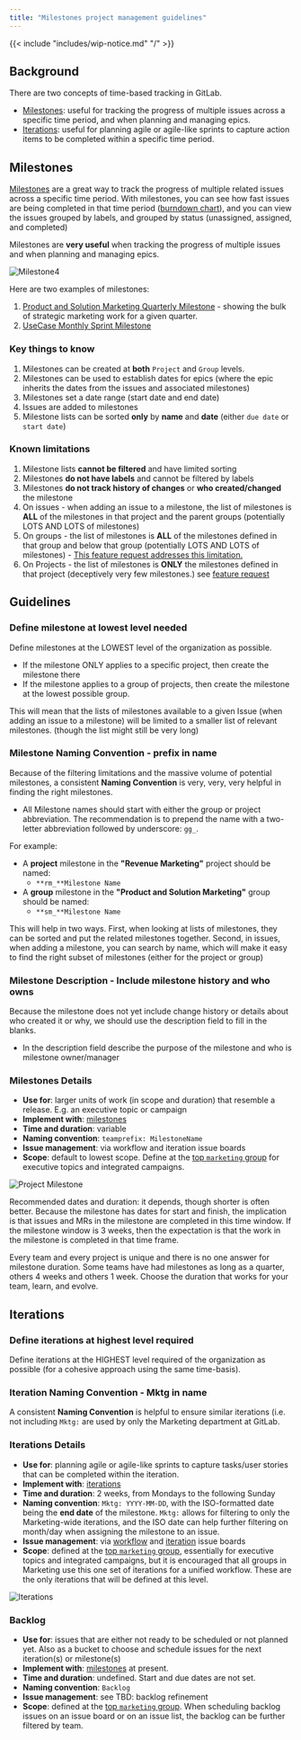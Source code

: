 ```yaml
---
title: "Milestones project management guidelines"
---
```


{{< include "includes/wip-notice.md" "/" >}}

## Background

There are two concepts of time-based tracking in GitLab.

* [Milestones](/handbook/marketing/project-management-guidelines/milestones/#milestones): useful for tracking the progress of multiple issues across a specific time period, and when planning and managing epics.
* [Iterations](/handbook/marketing/project-management-guidelines/milestones/#iterations): useful for planning agile or agile-like sprints to capture action items to be completed within a specific time period.

## Milestones

[Milestones](https://docs.gitlab.com/ee/user/project/milestones/) are a great way to track the progress of multiple related issues across a specific time period.  With milestones, you can see how fast issues are being completed in that time period ([burndown chart](https://docs.gitlab.com/ee/user/project/milestones/burndown_and_burnup_charts.html)), and you can view the issues grouped by labels, and grouped by status (unassigned, assigned, and completed)

Milestones are **very useful** when tracking the progress of multiple issues and when planning and managing epics.

![Milestone4](/images/marketing/project-management-guidelines/milestone.png)

Here are two examples of milestones:

1. [Product and Solution Marketing Quarterly Milestone](https://gitlab.com/gitlab-com/marketing/product-marketing/-/milestones/6) - showing the bulk of strategic marketing work for a given quarter.
1. [UseCase Monthly Sprint Milestone](https://gitlab.com/gitlab-com/marketing/product-marketing/-/milestones/12)

### Key things to know

1. Milestones can be created at **both** `Project` and `Group` levels.
1. Milestones can be used to establish dates for epics (where the epic inherits the dates from the issues and associated milestones)
1. Milestones set a date range (start date and end date)
1. Issues are added to milestones
1. Milestone lists can be sorted **only** by **name** and **date** (either `due date` or `start date`)

### Known limitations

1. Milestone lists **cannot be filtered** and have limited sorting
1. Milestones **do not have labels** and cannot be filtered by labels
1. Milestones **do not track history of changes** or **who created/changed** the milestone
1. On issues - when adding an issue to a milestone, the list of milestones is **ALL** of the milestones in that project and the parent groups (potentially LOTS AND LOTS of milestones)
1. On groups - the list of milestones is **ALL** of the milestones defined in that group and below that group (potentially LOTS AND LOTS of milestones) - [This feature request addresses this limitation.](https://gitlab.com/gitlab-org/gitlab/-/issues/214652)
1. On Projects - the list of milestones is **ONLY** the milestones defined in that project (deceptively very few milestones.) see [feature request](https://gitlab.com/gitlab-org/gitlab/-/issues/214901)

## Guidelines

### Define milestone at lowest level needed

Define milestones at the LOWEST level of the organization as possible.

* If the milestone ONLY applies to a specific project, then create the milestone there
* If the milestone applies to a group of projects, then create the milestone at the lowest possible group.

This will mean that the lists of milestones available to a given Issue (when adding an issue to a milestone) will be limited to a smaller list of relevant milestones. (though the list might still be very long)

### Milestone Naming Convention - prefix in name

Because of the filtering limitations and the massive volume of potential milestones, a consistent **Naming Convention** is very, very, very helpful in finding the right milestones.

* All Milestone names should start with either the group or project abbreviation. The recommendation is to prepend the name with a two-letter abbreviation followed by underscore: `gg_`.

For example:

* A **project** milestone in the **"Revenue Marketing"** project should be named:
  * `**rm_**Milestone Name`
* A **group** milestone in the **"Product and Solution Marketing"** group should be named:
  * `**sm_**Milestone Name`

This will help in two ways.  First, when looking at lists of milestones, they can be sorted and put the related milestones together.   Second, in issues, when adding a milestone, you can search by name, which will make it easy to find the right subset of milestones (either for the project or group)

### Milestone Description - Include milestone history and who owns

Because the milestone does not yet include change history or details about who created it or why, we should use the description field to fill in the blanks.

* In the description field describe the purpose of the milestone and who is milestone owner/manager

### Milestones Details

* **Use for**: larger units of work (in scope and duration) that resemble a release. E.g. an executive topic or campaign
* **Implement with**: [milestones](https://docs.gitlab.com/ee/user/project/milestones/)
* **Time and duration**: variable
* **Naming convention**: `teamprefix: MilestoneName`
* **Issue management**: via workflow and iteration issue boards
* **Scope**: default to lowest scope. Define at the [top `marketing` group](https://gitlab.com/groups/gitlab-com/marketing/-/milestones/) for executive topics and integrated campaigns.

![Project Milestone](/images/marketing/project-management-guidelines/project-milestones.png)

Recommended dates and duration: it depends, though shorter is often better. Because the milestone has dates for start and finish, the implication is that issues and MRs in the milestone are completed in this time window.  If the milestone window is 3 weeks, then the expectation is that the work in the milestone is completed in that time frame.

Every team and every project is unique and there is no one answer for milestone duration.  Some teams have had milestones as long as a quarter, others 4 weeks and others 1 week.  Choose the duration that works for your team, learn, and evolve.

## Iterations

### Define iterations at highest level required

Define iterations at the HIGHEST level required of the organization as possible (for a cohesive approach using the same time-basis).

### Iteration Naming Convention - Mktg in name

A consistent **Naming Convention** is helpful to ensure similar iterations (i.e. not including `Mktg:` are used by only the Marketing department at GitLab.

### Iterations Details

* **Use for**: planning agile or agile-like sprints to capture tasks/user stories that can be completed within the iteration.
* **Implement with**: [iterations](https://docs.gitlab.com/ee/user/group/iterations/)
* **Time and duration**: 2 weeks, from Mondays to the following Sunday
* **Naming convention**: `Mktg: YYYY-MM-DD`, with the ISO-formatted date being the **end date** of the milestone. `Mktg:` allows for filtering to only the Marketing-wide iterations, and the ISO date can help further filtering on month/day when assigning the milestone to an issue.
* **Issue management**: via [workflow](/handbook/marketing/project-management-guidelines/boards/#workflow-board) and [iteration](/handbook/marketing/project-management-guidelines/boards/#iteration-board) issue boards
* **Scope**: defined at the [top `marketing` group](https://gitlab.com/groups/gitlab-com/marketing/-/milestones/), essentially for executive topics and integrated campaigns, but it is encouraged that all groups in Marketing use this one set of iterations for a unified workflow. These are the only iterations that will be defined at this level.

![Iterations](/images/marketing/project-management-guidelines/iterations.png)

### Backlog

* **Use for**: issues that are either not ready to be scheduled or not planned yet. Also as a bucket to choose and schedule issues for the next iteration(s) or milestone(s)
* **Implement with**: [milestones](https://docs.gitlab.com/ee/user/project/milestones/) at present.
* **Time and duration**: undefined. Start and due dates are not set.
* **Naming convention**: `Backlog`
* **Issue management**: see TBD: backlog refinement
* **Scope**: defined at the [top `marketing` group](https://gitlab.com/groups/gitlab-com/marketing/-/milestones/). When scheduling backlog issues on an issue board or on an issue list, the backlog can be further filtered by team.
